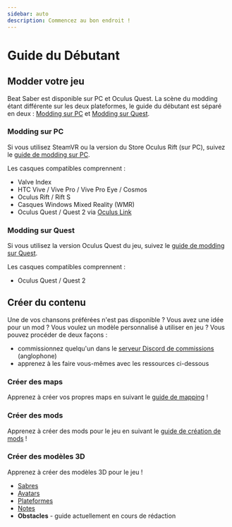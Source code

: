 ```yaml
---
sidebar: auto 
description: Commencez au bon endroit !
---
```


# Guide du Débutant

## Modder votre jeu
Beat Saber est disponible sur PC et Oculus Quest. La scène du modding étant différente sur les deux plateformes, le guide du débutant est séparé en deux : [Modding sur PC](#modding-sur-pc) et [Modding sur Quest](#modding-sur-quest).

### Modding sur PC
Si vous utilisez SteamVR ou la version du Store Oculus Rift (sur PC), suivez le [guide de modding sur PC](./pc-modding.md).

Les casques compatibles comprennent :

* Valve Index
* HTC Vive / Vive Pro / Vive Pro Eye / Cosmos
* Oculus Rift / Rift S
* Casques Windows Mixed Reality (WMR)
* Oculus Quest / Quest 2 via [Oculus Link](https://support.oculus.com/444256562873335/)

### Modding sur Quest
Si vous utilisez la version Oculus Quest du jeu, suivez le [guide de modding sur Quest](./quest-modding.md).

Les casques compatibles comprennent :

* Oculus Quest / Quest 2

## Créer du contenu
Une de vos chansons préférées n'est pas disponible ? Vous avez une idée pour un mod ? Vous voulez un modèle personnalisé à utiliser en jeu ? Vous pouvez procéder de deux façons :

* commissionnez quelqu'un dans le [serveur Discord de commissions](https://discord.gg/e4f3WBBVnr) (anglophone)
* apprenez à les faire vous-mêmes avec les ressources ci-dessous

### Créer des maps
Apprenez à créer vos propres maps en suivant le [guide de mapping](./mapping/) !

### Créer des mods
Apprenez à créer des mods pour le jeu en suivant le [guide de création de mods](./modding/) !

### Créer des modèles 3D
Apprenez à créer des modèles 3D pour le jeu !

* [Sabres](./models/sabers-guide.md)
* [Avatars](./models/avatars-guide.md)
* [Plateformes](./models/platforms-guide.md)
* [Notes](./models/notes-guide.md)
* **Obstacles** - guide actuellement en cours de rédaction
